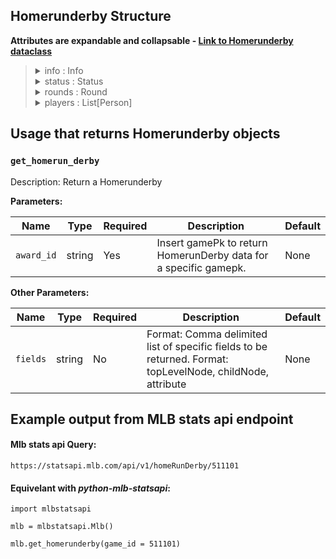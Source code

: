 ## Homerunderby Structure

**Attributes are expandable and collapsable - [Link to Homerunderby dataclass](https://github.com/zero-sum-seattle/python-mlb-statsapi/blob/development/mlbstatsapi/models/homerunderby/homerunderby.py)**

<blockquote>

<details>
<summary>info : Info  </summary>

* An object containing information about the game. Dataclass: [Info](https://github.com/zero-sum-seattle/python-mlb-statsapi/blob/development/mlbstatsapi/models/homerunderby/attributes.py)

<blockquote>

<details>
<summary>id : int  </summary>

* The unique identifier of the event.  
</details>

<details>
<summary>name : str  </summary>

* The name of the event.  
</details>

<details>
<summary>eventtype : Eventtype  </summary>

* The type of event. Can be an instance of the Eventtype class or a dictionary containing the attributes for the Eventtype class. Datatype: [Eventtype](https://github.com/zero-sum-seattle/python-mlb-statsapi/blob/development/mlbstatsapi/models/homerunderby/attributes.py)

<blockquote>

<details>
<summary>code (str):   </summary>

* The unique code of the event type.  
</details>

<details>
<summary>name (str):  </summary>

* The name of the event type.  
</details>

</blockquote>

</details>

<details>
<summary>eventdate : str  </summary>

* The date of the event.  
</details>

<details>
<summary>venue : Venue  </summary>

* The venue of the event. Can be an instance of the Venue class or a dictionary containing the attributes for the Venue class. Dataclass: [Venue](https://github.com/zero-sum-seattle/python-mlb-statsapi/blob/development/mlbstatsapi/models/venue/venue.py)

<blockquote>

<details>
<summary>id : int </summary>

* id for this venue  
</details>

<details>
<summary>name : str </summary>

* Name for this venue  
</details>

<details>
<summary>link : str </summary>

* Link to venues endpoint  
</details>

</blockquote>

</details>

<details>
<summary>ismultiday : bool  </summary>

* Whether the event spans multiple days.  
</details>

<details>
<summary>isprimarycalendar : bool  </summary>

* Whether the event is on the primary calendar.  
</details>

<details>
<summary>filecode : str  </summary>

* The code of the file associated with the event.  
</details>

<details>
<summary>eventnumber : int  </summary>

* The number of the event.  
</details>

<details>
<summary>publicfacing : bool  </summary>

* Whether the event is public-facing.  
</details>

<details>
<summary>teams : List[Team]  </summary>

* The teams participating in the event. Can be a list of instances of the Team class or a list of dictionaries containing the attributes for the Team class. Dataclass: [Team](https://github.com/zero-sum-seattle/python-mlb-statsapi/blob/development/mlbstatsapi/models/teams/team.py)

<blockquote>

<details>
<summary>id : int  </summary>

* id number of the team  
</details>

<details>
<summary>name : str  </summary>

* name of the team  
</details>

<details>
<summary>link : str  </summary>

* The API link for the team  
</details>

</blockquote>

</details>

</blockquote>

</details>

<details>
<summary>status : Status  </summary>

* An object containing the status of the game. Dataclass: [Status](https://github.com/zero-sum-seattle/python-mlb-statsapi/blob/development/mlbstatsapi/models/homerunderby/attributes.py)

<blockquote>

<details>
<summary>state : str  </summary>

* The current state of the game or round (e.g. "in progress", "paused", "ended")  
</details>

<details>
<summary>currentround : int  </summary>

* The number of the current round in the game  
</details>

<details>
<summary>currentroundtimeleft : str  </summary>

* The amount of time left in the current round, in a human-readable format (e.g. "4:00")  
</details>

<details>
<summary>intiebreaker : bool  </summary>

* Whether the game or round is currently in a tiebreaker  
</details>

<details>
<summary>tiebreakernum : int  </summary>

* The number of the current tiebreaker, if applicable  
</details>

<details>
<summary>clockstopped : bool  </summary>

* Whether the round clock is currently stopped  
</details>

<details>
<summary>bonustime : bool  </summary>

* Whether the round is currently in bonus time  
</details>

</blockquote>

</details>

<details>
<summary>rounds : Round  </summary>

* A list of Round objects representing the rounds in the game. Dataclass: [Round](https://github.com/zero-sum-seattle/python-mlb-statsapi/blob/development/mlbstatsapi/models/homerunderby/attributes.py)

<blockquote>

<details>
<summary>round : int  </summary>

* An integer representing the round number.  
</details>

<details>
<summary>numbatters : int  </summary>

* An integer representing the number of batters in the round.  
</details>

<details>
<summary>matchups : List[Matchup]  </summary>

* A list of objects containing the data for the matchups in the round. Dataclass: [Matchup](https://github.com/zero-sum-seattle/python-mlb-statsapi/blob/development/mlbstatsapi/models/homerunderby/attributes.py)

<blockquote>

<details>
<summary>topseed : Seed  </summary>

* Containing the top seed in the matchup. Dataclass: [Seed](https://github.com/zero-sum-seattle/python-mlb-statsapi/blob/development/mlbstatsapi/models/homerunderby/attributes.py)

<blockquote>

<details>
<summary>complete : bool  </summary>

* A boolean indicating whether the seed has been completed.
</details>

<details>
<summary>started : bool  </summary>

* A boolean indicating whether the seed has been started.
</details>

<details>
<summary>winner : bool  </summary>

* A boolean indicating whether the player for this seed is the winner of the game.
</details>

<details>
<summary>player : Person  </summary>

* An object containing the data for the player associated with this seed. This can either be a Person object or a dictionary. Dataclass: [Person](https://github.com/zero-sum-seattle/python-mlb-statsapi/blob/development/mlbstatsapi/models/people/people.py)

<blockquote>

<details>
<summary>id : int  </summary>

* id number of the person
</details>

<details>
<summary>full_name : str  </summary>

* full_name of the person
</details>

<details>
<summary>link : str  </summary>

* Api link to person
</details>

</blockquote>

</details>

<details>
<summary>topderbyhitdata : Hitdata  </summary>

* An object containing the data for the top hit in the seed. This can either be a Hitdata object or a dictionary. Dataclass: [Hitdata](https://github.com/zero-sum-seattle/python-mlb-statsapi/blob/development/mlbstatsapi/models/homerunderby/attributes.py)

<blockquote>

<details>
<summary>launchspeed : float  </summary>

* The speed at which the hit was launched
</details>

<details>
<summary>totaldistance : int  </summary>

* The total distance the hit traveled
</details>

<details>
<summary>launchangle : float  </summary>

* The angle at which the hit was launched, if applicable
</details>

<details>
<summary>coordinates : Coordinates  </summary>

* Coordinates for the hit. Dataclass: [Coordinates](https://github.com/zero-sum-seattle/python-mlb-statsapi/blob/development/mlbstatsapi/models/homerunderby/attributes.py)

<blockquote>

<details>
<summary>coordx : float  </summary>

* The x-coordinate of the hit
</details>

<details>
<summary>coordy : float  </summary>

* The y-coordinate of the hit
</details>

<details>
<summary>landingposx : float  </summary>

* The x-coordinate of the hits's landing position, if applicable
</details>

<details>
<summary>landingposy : float  </summary>

* The y-coordinate of the hits's landing position, if applicable
</details>

</blockquote>

</details>

<details>
<summary>trajectorydata : Trajectorydata  </summary>

* Trajectory data for the hit. Dataclass: [Trajectorydata](https://github.com/zero-sum-seattle/python-mlb-statsapi/blob/development/mlbstatsapi/models/homerunderby/attributes.py)

<blockquote>

<details>
<summary>trajectorypolynomialx : List[int]  </summary>

* A list of coefficients for the polynomial representing the x-coordinate of the hits's trajectory
</details>

<details>
<summary>trajectorypolynomialy : List[int]  </summary>

* A list of coefficients for the polynomial representing the y-coordinate of the hits's trajectory
</details>

<details>
<summary>trajectorypolynomialz : List[int]  </summary>

* A list of coefficients for the polynomial representing the z-coordinate of the hits's trajectory
</details>

<details>
<summary>validtimeinterval : List[int]  </summary>

* A list of two elements representing the start and end times for which the polynomial coefficients are valid
</details>

<details>
<summary>measuredtimeinterval : List[int]  </summary>

* A list of two elements representing the start and end times of the interval during which the hits's trajectory was measured
</details>

</blockquote>

</details>

</blockquote>

</details>

<details>
<summary>hits : Hits  </summary>

* An object containing the data for the hits in the seed. This can either be a Hits object or a dictionary. Dataclass: [Hits](https://github.com/zero-sum-seattle/python-mlb-statsapi/blob/development/mlbstatsapi/models/homerunderby/attributes.py)

<blockquote>

<details>
<summary>bonustime : bool  </summary>

* A boolean indicating whether the hit occurred during bonus time.
</details>

<details>
<summary>homerun : bool  </summary>

* A boolean indicating whether the hit was a homerun.
</details>

<details>
<summary>tiebreaker : bool  </summary>

* A boolean indicating whether the hit occurred during a tiebreaker.
</details>

<details>
<summary>hitdata : Hitdata  </summary>

* An object containing the data for the hit. This can either be a Hitdata object or a dictionary. Dataclass: [Hitdata](https://github.com/zero-sum-seattle/python-mlb-statsapi/blob/development/mlbstatsapi/models/homerunderby/attributes.py)

<blockquote>

<details>
<summary>launchspeed : float  </summary>

* The speed at which the hit was launched
</details>

<details>
<summary>totaldistance : int  </summary>

* The total distance the hit traveled
</details>

<details>
<summary>launchangle : float  </summary>

* The angle at which the hit was launched, if applicable
</details>

<details>
<summary>coordinates : Coordinates  </summary>

* Coordinates for the hit. Dataclass: [Coordinates](https://github.com/zero-sum-seattle/python-mlb-statsapi/blob/development/mlbstatsapi/models/homerunderby/attributes.py)

<blockquote>

<details>
<summary>coordx : float  </summary>

* The x-coordinate of the hit
</details>

<details>
<summary>coordy : float  </summary>

* The y-coordinate of the hit
</details>

<details>
<summary>landingposx : float  </summary>

* The x-coordinate of the hits's landing position, if applicable
</details>

<details>
<summary>landingposy : float  </summary>

* The y-coordinate of the hits's landing position, if applicable
</details>

</blockquote>

</details>

<details>
<summary>trajectorydata : Trajectorydata  </summary>

* Trajectory data for the hit. Dataclass: [Trajectorydata](https://github.com/zero-sum-seattle/python-mlb-statsapi/blob/development/mlbstatsapi/models/homerunderby/attributes.py)

<blockquote>

<details>
<summary>trajectorypolynomialx : List[int]  </summary>

* A list of coefficients for the polynomial representing the x-coordinate of the hits's trajectory
</details>

<details>
<summary>trajectorypolynomialy : List[int]  </summary>

* A list of coefficients for the polynomial representing the y-coordinate of the hits's trajectory
</details>

<details>
<summary>trajectorypolynomialz : List[int]  </summary>

* A list of coefficients for the polynomial representing the z-coordinate of the hits's trajectory
</details>

<details>
<summary>validtimeinterval : List[int]  </summary>

* A list of two elements representing the start and end times for which the polynomial coefficients are valid
</details>

<details>
<summary>measuredtimeinterval : List[int]  </summary>

* A list of two elements representing the start and end times of the interval during which the hits's trajectory was measured
</details>

</blockquote>

</details>

</blockquote>

</details>

<details>
<summary>ishomerun : bool  </summary>

* A boolean indicating whether the hit was a homerun. This attribute is a duplicate of the `homerun` attribute.
</details>

<details>
<summary>playid : str  </summary>

* A string containing the ID of the play in which the hit occurred.
</details>

<details>
<summary>timeremaining : str  </summary>

* A string indicating the amount of time remaining in the game when the hit occurred.
</details>

<details>
<summary>isbonustime : bool  </summary>

* A boolean indicating whether the hit occurred during bonus time. This attribute is a duplicate of the `bonustime` attribute.
</details>

<details>
<summary>istiebreaker : bool  </summary>

* A boolean indicating whether the hit occurred during a tiebreaker. This attribute is a duplicate of the `tiebreaker` attribute.
</details>


</blockquote>

</details>

<details>
<summary>seed : int  </summary>

* An integer representing the seed number.
</details>

<details>
<summary>order : int  </summary>

* An integer representing the order in which the seed was played.
</details>

<details>
<summary>iswinner : bool  </summary>

* A boolean indicating whether the player for this seed is the winner of the game. This attribute is a duplicate of the `winner` attribute.
</details>

<details>
<summary>iscomplete : bool  </summary>

* A boolean indicating whether the seed has been completed. This attribute is a duplicate of the `complete` attribute.
</details>

<details>
<summary>isstarted : bool  </summary>

* A boolean indicating whether the seed has been started. This attribute is a duplicate of the `started` attribute.
</details>

<details>
<summary>numhomeruns : int  </summary>

* An integer representing the number of homeruns hit in the seed.
</details>

</blockquote>

</details>

<details>
<summary>bottomseed : Seed  </summary>

* Containing the bottom seed in the matchup. Dataclass: [Seed](https://github.com/zero-sum-seattle/python-mlb-statsapi/blob/development/mlbstatsapi/models/homerunderby/attributes.py)

<blockquote>

<details>
<summary>complete : bool  </summary>

* A boolean indicating whether the seed has been completed.
</details>

<details>
<summary>started : bool  </summary>

* A boolean indicating whether the seed has been started.
</details>

<details>
<summary>winner : bool  </summary>

* A boolean indicating whether the player for this seed is the winner of the game.
</details>

<details>
<summary>player : Person  </summary>

* An object containing the data for the player associated with this seed. This can either be a Person object or a dictionary. Dataclass: [Person](https://github.com/zero-sum-seattle/python-mlb-statsapi/blob/development/mlbstatsapi/models/people/people.py)

<blockquote>

<details>
<summary>id : int  </summary>

* id number of the person
</details>

<details>
<summary>full_name : str  </summary>

* full_name of the person
</details>

<details>
<summary>link : str  </summary>

* Api link to person
</details>

</blockquote>

</details>

<details>
<summary>topderbyhitdata : Hitdata  </summary>

* An object containing the data for the top hit in the seed. This can either be a Hitdata object or a dictionary. Dataclass: [Hitdata](https://github.com/zero-sum-seattle/python-mlb-statsapi/blob/development/mlbstatsapi/models/homerunderby/attributes.py)

<blockquote>

<details>
<summary>launchspeed : float  </summary>

* The speed at which the hit was launched
</details>

<details>
<summary>totaldistance : int  </summary>

* The total distance the hit traveled
</details>

<details>
<summary>launchangle : float  </summary>

* The angle at which the hit was launched, if applicable
</details>

<details>
<summary>coordinates : Coordinates  </summary>

* Coordinates for the hit. Dataclass: [Coordinates](https://github.com/zero-sum-seattle/python-mlb-statsapi/blob/development/mlbstatsapi/models/homerunderby/attributes.py)

<blockquote>

<details>
<summary>coordx : float  </summary>

* The x-coordinate of the hit
</details>

<details>
<summary>coordy : float  </summary>

* The y-coordinate of the hit
</details>

<details>
<summary>landingposx : float  </summary>

* The x-coordinate of the hits's landing position, if applicable
</details>

<details>
<summary>landingposy : float  </summary>

* The y-coordinate of the hits's landing position, if applicable
</details>

</blockquote>

</details>

<details>
<summary>trajectorydata : Trajectorydata  </summary>

* Trajectory data for the hit. Dataclass: [Trajectorydata](https://github.com/zero-sum-seattle/python-mlb-statsapi/blob/development/mlbstatsapi/models/homerunderby/attributes.py)

<blockquote>

<details>
<summary>trajectorypolynomialx : List[int]  </summary>

* A list of coefficients for the polynomial representing the x-coordinate of the hits's trajectory
</details>

<details>
<summary>trajectorypolynomialy : List[int]  </summary>

* A list of coefficients for the polynomial representing the y-coordinate of the hits's trajectory
</details>

<details>
<summary>trajectorypolynomialz : List[int]  </summary>

* A list of coefficients for the polynomial representing the z-coordinate of the hits's trajectory
</details>

<details>
<summary>validtimeinterval : List[int]  </summary>

* A list of two elements representing the start and end times for which the polynomial coefficients are valid
</details>

<details>
<summary>measuredtimeinterval : List[int]  </summary>

* A list of two elements representing the start and end times of the interval during which the hits's trajectory was measured
</details>

</blockquote>

</details>

</blockquote>

</details>

<details>
<summary>hits : Hits  </summary>

* An object containing the data for the hits in the seed. This can either be a Hits object or a dictionary. Dataclass: [Hits](https://github.com/zero-sum-seattle/python-mlb-statsapi/blob/development/mlbstatsapi/models/homerunderby/attributes.py)

<blockquote>

<details>
<summary>bonustime : bool  </summary>

* A boolean indicating whether the hit occurred during bonus time.
</details>

<details>
<summary>homerun : bool  </summary>

* A boolean indicating whether the hit was a homerun.
</details>

<details>
<summary>tiebreaker : bool  </summary>

* A boolean indicating whether the hit occurred during a tiebreaker.
</details>

<details>
<summary>hitdata : Hitdata  </summary>

* An object containing the data for the hit. This can either be a Hitdata object or a dictionary. Dataclass: [Hitdata](https://github.com/zero-sum-seattle/python-mlb-statsapi/blob/development/mlbstatsapi/models/homerunderby/attributes.py)

<blockquote>

<details>
<summary>launchspeed : float  </summary>

* The speed at which the hit was launched
</details>

<details>
<summary>totaldistance : int  </summary>

* The total distance the hit traveled
</details>

<details>
<summary>launchangle : float  </summary>

* The angle at which the hit was launched, if applicable
</details>

<details>
<summary>coordinates : Coordinates  </summary>

* Coordinates for the hit. Dataclass: [Coordinates](https://github.com/zero-sum-seattle/python-mlb-statsapi/blob/development/mlbstatsapi/models/homerunderby/attributes.py)

<blockquote>

<details>
<summary>coordx : float  </summary>

* The x-coordinate of the hit
</details>

<details>
<summary>coordy : float  </summary>

* The y-coordinate of the hit
</details>

<details>
<summary>landingposx : float  </summary>

* The x-coordinate of the hits's landing position, if applicable
</details>

<details>
<summary>landingposy : float  </summary>

* The y-coordinate of the hits's landing position, if applicable
</details>

</blockquote>

</details>

<details>
<summary>trajectorydata : Trajectorydata  </summary>

* Trajectory data for the hit. Dataclass: [Trajectorydata](https://github.com/zero-sum-seattle/python-mlb-statsapi/blob/development/mlbstatsapi/models/homerunderby/attributes.py)

<blockquote>

<details>
<summary>trajectorypolynomialx : List[int]  </summary>

* A list of coefficients for the polynomial representing the x-coordinate of the hits's trajectory
</details>

<details>
<summary>trajectorypolynomialy : List[int]  </summary>

* A list of coefficients for the polynomial representing the y-coordinate of the hits's trajectory
</details>

<details>
<summary>trajectorypolynomialz : List[int]  </summary>

* A list of coefficients for the polynomial representing the z-coordinate of the hits's trajectory
</details>

<details>
<summary>validtimeinterval : List[int]  </summary>

* A list of two elements representing the start and end times for which the polynomial coefficients are valid
</details>

<details>
<summary>measuredtimeinterval : List[int]  </summary>

* A list of two elements representing the start and end times of the interval during which the hits's trajectory was measured
</details>

</blockquote>

</details>

</blockquote>

</details>

<details>
<summary>ishomerun : bool  </summary>

* A boolean indicating whether the hit was a homerun. This attribute is a duplicate of the `homerun` attribute.
</details>

<details>
<summary>playid : str  </summary>

* A string containing the ID of the play in which the hit occurred.
</details>

<details>
<summary>timeremaining : str  </summary>

* A string indicating the amount of time remaining in the game when the hit occurred.
</details>

<details>
<summary>isbonustime : bool  </summary>

* A boolean indicating whether the hit occurred during bonus time. This attribute is a duplicate of the `bonustime` attribute.
</details>

<details>
<summary>istiebreaker : bool  </summary>

* A boolean indicating whether the hit occurred during a tiebreaker. This attribute is a duplicate of the `tiebreaker` attribute.
</details>


</blockquote>

</details>

<details>
<summary>seed : int  </summary>

* An integer representing the seed number.
</details>

<details>
<summary>order : int  </summary>

* An integer representing the order in which the seed was played.
</details>

<details>
<summary>iswinner : bool  </summary>

* A boolean indicating whether the player for this seed is the winner of the game. This attribute is a duplicate of the `winner` attribute.
</details>

<details>
<summary>iscomplete : bool  </summary>

* A boolean indicating whether the seed has been completed. This attribute is a duplicate of the `complete` attribute.
</details>

<details>
<summary>isstarted : bool  </summary>

* A boolean indicating whether the seed has been started. This attribute is a duplicate of the `started` attribute.
</details>

<details>
<summary>numhomeruns : int  </summary>

* An integer representing the number of homeruns hit in the seed.
</details>

</blockquote>

</details>

</blockquote>

</details>


</blockquote>

</details>

<details>
<summary>players : List[Person]  </summary>

* A list of objects containing the data for the players in the game. Dataclass: [Person](https://github.com/zero-sum-seattle/python-mlb-statsapi/blob/development/mlbstatsapi/models/people/people.py)

<blockquote>

<details>
<summary>id : int  </summary>

* id number of the person
</details>

<details>
<summary>full_name : str  </summary>

* full_name of the person
</details>

<details>
<summary>link : str  </summary>

* Api link to person
</details>

<details>
<summary>primaryposition : Position  </summary>

* PrimaryPosition of the Person. Dataclass: [Position](https://github.com/zero-sum-seattle/python-mlb-statsapi/blob/development/mlbstatsapi/models/people/attributes.py)

<blockquote>

<details>
<summary>lcode: str  </summary>

* code number of the Position
</details>

<details>
<summary>lname: str  </summary>

* the name of the Position
</details>

<details>
<summary>ltype: str  </summary>

* the type of the Position
</details>

<details>
<summary>labbreviation: str  </summary>

* the abbreviation of the Position
</details>

</blockquote>

</details>

<details>
<summary>pitchhand : str  </summary>

* PitchHand of the Person
</details>

<details>
<summary>batside : str  </summary>

* BatSide of the Person
</details>

<details>
<summary>fullname : str  </summary>

* full name of the Person
</details>

<details>
<summary>firstname : str  </summary>

* First name of the Person
</details>

<details>
<summary>lastname : str  </summary>

* Last name of the Person
</details>

<details>
<summary>primarynumber : str  </summary>

* Primary number of the Person
</details>

<details>
<summary>birthdate : str  </summary>

* Birth date of the Person
</details>

<details>
<summary>currentteam : str  </summary>

* The current Team of the Person
</details>

<details>
<summary>currentage : str  </summary>

* The current age of the Person
</details>

<details>
<summary>birthcity : str  </summary>

* The birthcity of the Person
</details>

<details>
<summary>birthstateprovince : str  </summary>

* The province of the birth state
</details>

<details>
<summary>height : str  </summary>

* The height of the Person
</details>

<details>
<summary>weight : str  </summary>

* The weight of the Person
</details>

<details>
<summary>active : str  </summary>

* The active status of the Person
</details>

<details>
<summary>usename : str  </summary>

* The use name of the Person
</details>

<details>
<summary>middlename : str  </summary>

* The middle name of the Person
</details>

<details>
<summary>boxscorename : str  </summary>

* The box score name of the Person
</details>

<details>
<summary>nickname : str  </summary>

* The nickname of the Person
</details>

<details>
<summary>draftyear : int  </summary>

* The draft year of the Person
</details>

<details>
<summary>mlbdebutdate : str  </summary>

* The MLB debut date of the Person
</details>

<details>
<summary>namefirstlast : str  </summary>

* The first and last name of the Person
</details>

<details>
<summary>nameslug : str  </summary>

* The name slug of the Person
</details>

<details>
<summary>firstlastname : str  </summary>

* The first and last name of the Person
</details>

<details>
<summary>lastfirstname : str  </summary>

* The last and first name of the Person
</details>

<details>
<summary>lastinitname : str  </summary>

* The last init name of the Person
</details>

<details>
<summary>initlastname : str  </summary>

* The init last name of the Person
</details>

<details>
<summary>fullfmlname : str  </summary>

* The full fml name of the Person
</details>

<details>
<summary>fulllfmname : str  </summary>

* The full lfm name of the Person
</details>

<details>
<summary>uselastname : str  </summary>

* The last name of the
</details>

<details>
<summary>birthcountry : str  </summary>

* The birth country of the Person
</details>

<details>
<summary>pronunciation : str  </summary>

* The pronuciation of the Person's name
</details>

<details>
<summary>strikezonetop : float  </summary>

* The strike zone top of the Person
</details>

<details>
<summary>strikezonebottom : float  </summary>

* The strike zone bottom of the Person
</details>

<details>
<summary>nametitle : str  </summary>

* The name title of the Person
</details>

<details>
<summary>gender : str  </summary>

* The gender of the Person
</details>

<details>
<summary>isplayer : bool  </summary>

* The player status of the Person
</details>

<details>
<summary>isverified : bool  </summary>

* The verification of the Person
</details>

<details>
<summary>namematrilineal : str  </summary>

* The name matrilineal of the Person
</details>

<details>
<summary>deathdate : str  </summary>

* The death date of the Person
</details>

<details>
<summary>deathcity : str  </summary>

* The death city of the Person
</details>

<details>
<summary>deathcountry : str  </summary>

* The death country of the Person
</details>

<details>
<summary>lastplayeddate : str  </summary>

* The last played date of the Person
</details>

<details>
<summary>namesuffix : str  </summary>

* The namesuffix of the Person
</details>

</blockquote>

</details>

</blockquote>

## Usage that returns Homerunderby objects

### `get_homerun_derby`

Description: Return a Homerunderby

**Parameters:**

| Name       | Type      | Required | Description                         | Default
| ---------- | --------- | -------- | ----------------------------------- | -------
| `award_id` | string | Yes      | Insert gamePk to return HomerunDerby data for a specific gamepk. | None

**Other Parameters:**

| Name       | Type      | Required | Description                         | Default
| ---------- | --------- | -------- | ----------------------------------- | -------
| `fields` | string | No      | Format: Comma delimited list of specific fields to be returned. Format: topLevelNode, childNode, attribute | None

## Example output from MLB stats api endpoint

#### Mlb stats api Query:   
```https://statsapi.mlb.com/api/v1/homeRunDerby/511101```

#### Equivelant with *python-mlb-statsapi*:   
```
import mlbstatsapi

mlb = mlbstatsapi.Mlb()

mlb.get_homerunderby(game_id = 511101)
```